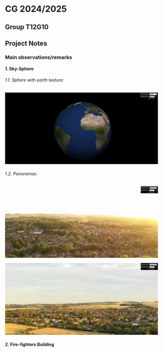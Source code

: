 # CG 2024/2025

## Group T12G10

## Project Notes

### Main observations/remarks 


#### 1. Sky-Sphere

###### 1.1. Sphere with earth texture: 

![Sphere](screenshots/project-t12g10-1.0.png)

###### 1.2. Panoramas: 

![Panorama 1](screenshots/project-t12g10-1.png)

![Panorama 1](screenshots/project-t12g10-1.2.png)


#### 2. Fire-fighters Building




